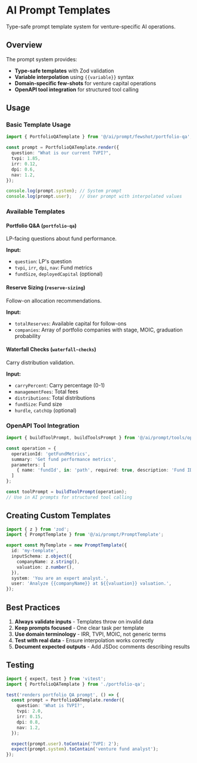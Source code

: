 # AI Prompt Templates

Type-safe prompt template system for venture-specific AI operations.

## Overview

The prompt system provides:
- **Type-safe templates** with Zod validation
- **Variable interpolation** using `{{variable}}` syntax
- **Domain-specific few-shots** for venture capital operations
- **OpenAPI tool integration** for structured tool calling

## Usage

### Basic Template Usage

```typescript
import { PortfolioQATemplate } from '@/ai/prompt/fewshot/portfolio-qa';

const prompt = PortfolioQATemplate.render({
  question: "What is our current TVPI?",
  tvpi: 1.85,
  irr: 0.12,
  dpi: 0.6,
  nav: 1.2,
});

console.log(prompt.system); // System prompt
console.log(prompt.user);   // User prompt with interpolated values
```

### Available Templates

#### Portfolio Q&A (`portfolio-qa`)
LP-facing questions about fund performance.

**Input:**
- `question`: LP's question
- `tvpi`, `irr`, `dpi`, `nav`: Fund metrics
- `fundSize`, `deployedCapital` (optional)

#### Reserve Sizing (`reserve-sizing`)
Follow-on allocation recommendations.

**Input:**
- `totalReserves`: Available capital for follow-ons
- `companies`: Array of portfolio companies with stage, MOIC, graduation probability

#### Waterfall Checks (`waterfall-checks`)
Carry distribution validation.

**Input:**
- `carryPercent`: Carry percentage (0-1)
- `managementFees`: Total fees
- `distributions`: Total distributions
- `fundSize`: Fund size
- `hurdle`, `catchUp` (optional)

### OpenAPI Tool Integration

```typescript
import { buildToolPrompt, buildToolsPrompt } from '@/ai/prompt/tools/openapi-tools';

const operation = {
  operationId: 'getFundMetrics',
  summary: 'Get fund performance metrics',
  parameters: [
    { name: 'fundId', in: 'path', required: true, description: 'Fund ID' }
  ]
};

const toolPrompt = buildToolPrompt(operation);
// Use in AI prompts for structured tool calling
```

## Creating Custom Templates

```typescript
import { z } from 'zod';
import { PromptTemplate } from '@/ai/prompt/PromptTemplate';

export const MyTemplate = new PromptTemplate({
  id: 'my-template',
  inputSchema: z.object({
    companyName: z.string(),
    valuation: z.number(),
  }),
  system: 'You are an expert analyst.',
  user: 'Analyze {{companyName}} at ${{valuation}} valuation.',
});
```

## Best Practices

1. **Always validate inputs** - Templates throw on invalid data
2. **Keep prompts focused** - One clear task per template
3. **Use domain terminology** - IRR, TVPI, MOIC, not generic terms
4. **Test with real data** - Ensure interpolation works correctly
5. **Document expected outputs** - Add JSDoc comments describing results

## Testing

```typescript
import { expect, test } from 'vitest';
import { PortfolioQATemplate } from './portfolio-qa';

test('renders portfolio QA prompt', () => {
  const prompt = PortfolioQATemplate.render({
    question: 'What is TVPI?',
    tvpi: 2.0,
    irr: 0.15,
    dpi: 0.8,
    nav: 1.2,
  });

  expect(prompt.user).toContain('TVPI: 2');
  expect(prompt.system).toContain('venture fund analyst');
});
```
